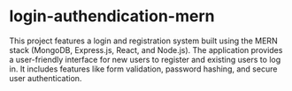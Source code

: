 # login-authendication-mern
 This project features a login and registration system built using the MERN stack (MongoDB, Express.js, React, and Node.js). The application provides a user-friendly interface for new users to register and existing users to log in. It includes features like form validation, password hashing, and secure user authentication.
